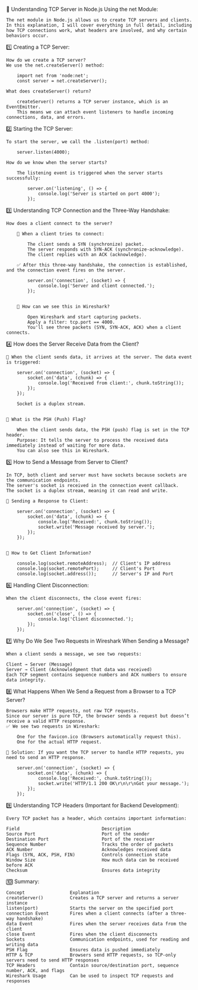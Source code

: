 📌 Understanding TCP Server in Node.js Using the net Module:

    The net module in Node.js allows us to create TCP servers and clients. In this explanation, I will cover everything in full detail, including how TCP connections work, what headers are involved, and why certain behaviors occur.


1️⃣ Creating a TCP Server:

    How do we create a TCP server?
    We use the net.createServer() method:

        import net from 'node:net';
        const server = net.createServer();

    What does createServer() return?

        createServer() returns a TCP server instance, which is an EventEmitter.
        This means we can attach event listeners to handle incoming connections, data, and errors.


2️⃣ Starting the TCP Server:

    To start the server, we call the .listen(port) method:

        server.listen(4000);

    How do we know when the server starts?

        The listening event is triggered when the server starts successfully:

            server.on('listening', () => {
                console.log('Server is started on port 4000');
            });


3️⃣ Understanding TCP Connection and the Three-Way Handshake:

    How does a client connect to the server?

        📌 When a client tries to connect:

            The client sends a SYN (synchronize) packet.
            The server responds with SYN-ACK (synchronize-acknowledge).
            The client replies with an ACK (acknowledge).

        ✅ After this three-way handshake, the connection is established, and the connection event fires on the server.

            server.on('connection', (socket) => {
                console.log('Server and client connected.');
            });


        📌 How can we see this in Wireshark?

            Open Wireshark and start capturing packets.
            Apply a filter: tcp.port == 4000.
            You'll see three packets (SYN, SYN-ACK, ACK) when a client connects.


4️⃣ How does the Server Receive Data from the Client?

    📌 When the client sends data, it arrives at the server. The data event is triggered:

        server.on('connection', (socket) => {
            socket.on('data', (chunk) => {
                console.log('Received from client:', chunk.toString());
            });
        });

        Socket is a duplex stream.


    📌 What is the PSH (Push) Flag?

        When the client sends data, the PSH (push) flag is set in the TCP header.
        Purpose: It tells the server to process the received data immediately instead of waiting for more data.
        You can also see this in Wireshark.


5️⃣ How to Send a Message from Server to Client?

    In TCP, both client and server must have sockets because sockets are the communication endpoints.
    The server's socket is received in the connection event callback.
    The socket is a duplex stream, meaning it can read and write.

    📌 Sending a Response to Client:

        server.on('connection', (socket) => {
            socket.on('data', (chunk) => {
                console.log('Received:', chunk.toString());
                socket.write('Message received by server.');
            });
        });


    📌 How to Get Client Information?

        console.log(socket.remoteAddress);  // Client's IP address
        console.log(socket.remotePort);     // Client's Port
        console.log(socket.address());      // Server's IP and Port


6️⃣ Handling Client Disconnection:

    When the client disconnects, the close event fires:

        server.on('connection', (socket) => {
            socket.on('close', () => {
                console.log('Client disconnected.');
            });
        });



7️⃣ Why Do We See Two Requests in Wireshark When Sending a Message?

    When a client sends a message, we see two requests:

    Client → Server (Message)
    Server → Client (Acknowledgment that data was received)
    Each TCP segment contains sequence numbers and ACK numbers to ensure data integrity.


8️⃣ What Happens When We Send a Request from a Browser to a TCP Server?

    Browsers make HTTP requests, not raw TCP requests.
    Since our server is pure TCP, the browser sends a request but doesn’t receive a valid HTTP response.
    ✅ We see two requests in Wireshark:

        One for the favicon.ico (Browsers automatically request this).
        One for the actual HTTP request.

    📌 Solution: If you want the TCP server to handle HTTP requests, you need to send an HTTP response.

        server.on('connection', (socket) => {
            socket.on('data', (chunk) => {
                console.log('Received:', chunk.toString());
                socket.write('HTTP/1.1 200 OK\r\n\r\nGot your message.');
            });
        });



9️⃣ Understanding TCP Headers (Important for Backend Development):

    Every TCP packet has a header, which contains important information:

    Field	                            Description
    Source Port	                        Port of the sender
    Destination Port	                Port of the receiver
    Sequence Number	                    Tracks the order of packets
    ACK Number	                        Acknowledges received data
    Flags (SYN, ACK, PSH, FIN)	        Controls connection state
    Window Size	                        How much data can be received before ACK
    Checksum	                        Ensures data integrity



🔟 Summary:

    Concept	                Explanation
    createServer()	        Creates a TCP server and returns a server instance
    listen(port)	        Starts the server on the specified port
    connection Event	    Fires when a client connects (after a three-way handshake)
    data Event	            Fires when the server receives data from the client
    close Event	            Fires when the client disconnects
    Sockets	                Communication endpoints, used for reading and writing data
    PSH Flag	            Ensures data is pushed immediately
    HTTP & TCP	            Browsers send HTTP requests, so TCP-only servers need to send HTTP responses
    TCP Headers	            Contain source/destination port, sequence number, ACK, and flags
    Wireshark Usage	        Can be used to inspect TCP requests and responses